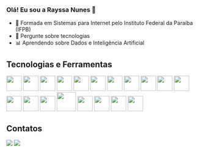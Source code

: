 ### Olá! Eu sou a Rayssa Nunes 👋

- 📕 Formada em Sistemas para Internet pelo Instituto Federal da Paraíba (IFPB)
- 💬 Pergunte sobre tecnologias
- :bar_chart: Aprendendo sobre Dados e Inteligência Artificial
  
## Tecnologias e Ferramentas
<div>
<img loading="lazy" src="https://cdn.jsdelivr.net/gh/devicons/devicon@latest/icons/python/python-original.svg" width="40" height="40"/>
<img loading="lazy" src="https://cdn.jsdelivr.net/gh/devicons/devicon@latest/icons/django/django-plain.svg" width="40" height="40"/>
<img loading="lazy" src="https://cdn.jsdelivr.net/gh/devicons/devicon@latest/icons/flask/flask-original.svg" width="40" height="40"/>
  <!-- FastAPI -->
<img src="https://cdn.jsdelivr.net/gh/devicons/devicon@latest/icons/fastapi/fastapi-original.svg" width="40" height="40"/>
<img loading="lazy" src="https://cdn.jsdelivr.net/gh/devicons/devicon@latest/icons/postgresql/postgresql-original-wordmark.svg" width="40" height="40"/>
<!-- Excel via Simple Icons -->
<img src="https://cdn.jsdelivr.net/npm/simple-icons@v9/icons/microsoftexcel.svg" width="40" height="40"/>

  <!-- Jupyter -->
<img src="https://cdn.jsdelivr.net/gh/devicons/devicon@latest/icons/jupyter/jupyter-original.svg" width="40" height="40"/>

<!-- NumPy -->
<img src="https://cdn.jsdelivr.net/gh/devicons/devicon@latest/icons/numpy/numpy-original.svg" width="40" height="40"/>

<!-- Pandas -->
<img src="https://cdn.jsdelivr.net/gh/devicons/devicon@latest/icons/pandas/pandas-original.svg" width="40" height="40"/>

<!-- Matplotlib -->
<img src="https://cdn.jsdelivr.net/gh/devicons/devicon@latest/icons/matplotlib/matplotlib-original.svg" width="40" height="40"/>
<img loading="lazy" src="https://cdn.jsdelivr.net/gh/devicons/devicon@latest/icons/javascript/javascript-original.svg" width="40" height="40"/>
<img loading="lazy" src="https://cdn.jsdelivr.net/gh/devicons/devicon@latest/icons/react/react-original.svg" width="40" height="40"/>
<img src="https://cdn.jsdelivr.net/gh/devicons/devicon@latest/icons/html5/html5-original.svg" width="40" height="40"/>
<img src="https://cdn.jsdelivr.net/gh/devicons/devicon@latest/icons/css3/css3-original.svg" width="40" height="40"/>
<img loading="lazy" src="https://cdn.jsdelivr.net/gh/devicons/devicon@latest/icons/java/java-original.svg" width="50" height="50"/>
<img loading="lazy" src="https://cdn.jsdelivr.net/gh/devicons/devicon@latest/icons/spring/spring-original.svg" width="40" height="40"/>
<img loading="lazy" src="https://cdn.jsdelivr.net/gh/devicons/devicon@latest/icons/c/c-original.svg" width="40" height="40"/>
<img loading="lazy" src="https://cdn.jsdelivr.net/gh/devicons/devicon@latest/icons/bootstrap/bootstrap-original.svg" width="40" height="40"/>
<!-- Docker -->
<img src="https://cdn.jsdelivr.net/gh/devicons/devicon@latest/icons/docker/docker-original.svg" width="40" height="40"/>
  

<!-- TensorFlow -->
<!--<img src="https://cdn.jsdelivr.net/gh/devicons/devicon@latest/icons/tensorflow/tensorflow-original.svg" width="40" height="40"/>-->

<!-- PyTorch -->
<!--<img src="https://cdn.jsdelivr.net/gh/devicons/devicon@latest/icons/pytorch/pytorch-original.svg" width="40" height="40"/>-->

<!-- Keras -->
<!--<img src="https://cdn.jsdelivr.net/gh/devicons/devicon@latest/icons/keras/keras-original.svg" width="40" height="40"/>-->

<!-- OpenCV -->
<!--<img src="https://cdn.jsdelivr.net/gh/devicons/devicon@latest/icons/opencv/opencv-original.svg" width="40" height="40"/>-->
</div>

## Contatos
<div>
<a href="https://www.linkedin.com/in/rayssa-nunes-tech/" target="_blank"><img loading="lazy" src="https://img.shields.io/badge/LinkedIn-0077B5?style=for-the-badge&logo=linkedin&logoColor=white" target="_blank"></a>
<!--<a href="https://www.instagram.com/rayssa_nunescs/?hl=pt" target="_blank"><img loading="lazy" src="https://img.shields.io/badge/Instagram-E4405F?style=for-the-badge&logo=instagram&logoColor=white" target="_blank"></a>-->
<a href="mailto:rayssa.nunes.tech@gmail.com" target="_blank">
  <img loading="lazy" src="https://img.shields.io/badge/Gmail-D14836?style=for-the-badge&logo=gmail&logoColor=white" target="_blank">
</a>
